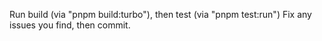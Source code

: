 Run build (via "pnpm build:turbo"), then test (via "pnpm test:run") Fix any issues you find, then commit.
